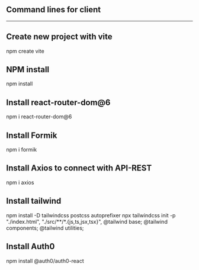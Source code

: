 ## Command lines for client 
----------------------------------

## Create new project with vite
npm create vite

## NPM install
npm install

## Install react-router-dom@6

npm i react-router-dom@6

## Install Formik
npm i formik

## Install Axios to connect with API-REST
npm i axios

## Install tailwind
npm install -D tailwindcss postcss autoprefixer
npx tailwindcss init -p
"./index.html",
    "./src/**/*.{js,ts,jsx,tsx}",
@tailwind base;
@tailwind components;
@tailwind utilities;

## Install Auth0
npm install @auth0/auth0-react